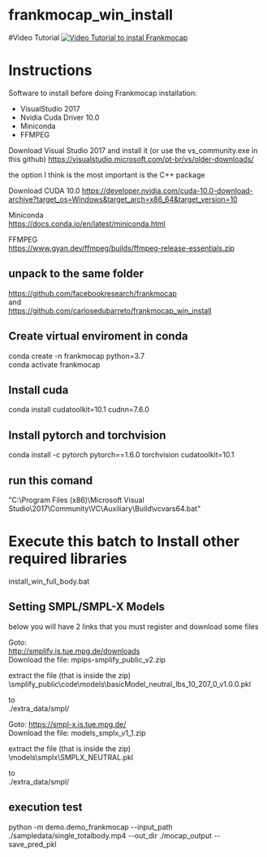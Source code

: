 # frankmocap_win_install

#Video Tutorial
[![Video Tutorial to instal Frankmocap](https://img.youtube.com/vi/T8IHhfNzBRs/0.jpg)](https://www.youtube.com/watch?v=T8IHhfNzBRs) 
  

# Instructions

Software to install before doing Frankmocap installation:

<ul>
  <li>VisualStudio 2017</li>
  <li>Nvidia Cuda Driver 10.0</li>
  <li>Miniconda</li>
  <li>FFMPEG</li>
</ul>
 

Download Visual Studio 2017 and install it (or use the vs_community.exe in this github)
https://visualstudio.microsoft.com/pt-br/vs/older-downloads/

the option I think is the most important is the C++ package


Download CUDA 10.0
https://developer.nvidia.com/cuda-10.0-download-archive?target_os=Windows&target_arch=x86_64&target_version=10

Miniconda  
https://docs.conda.io/en/latest/miniconda.html

FFMPEG  
https://www.gyan.dev/ffmpeg/builds/ffmpeg-release-essentials.zip


## unpack to the same folder
https://github.com/facebookresearch/frankmocap  
and  
https://github.com/carlosedubarreto/frankmocap_win_install



## Create virtual enviroment in conda
conda create -n frankmocap python=3.7  
conda activate frankmocap  

## Install cuda 
conda install cudatoolkit=10.1 cudnn=7.6.0

## Install pytorch and torchvision 
conda install -c pytorch pytorch==1.6.0 torchvision cudatoolkit=10.1

## run this comand
"C:\Program Files (x86)\Microsoft Visual Studio\2017\Community\VC\Auxiliary\Build\vcvars64.bat"

# Execute this batch to Install other required libraries
install_win_full_body.bat


## Setting SMPL/SMPL-X Models  
below you will have 2 links that you must register and download some files  

Goto:  
http://smplify.is.tue.mpg.de/downloads   
Download the file: mpips-smplify_public_v2.zip

extract the file (that is inside the zip)  
\smplify_public\code\models\basicModel_neutral_lbs_10_207_0_v1.0.0.pkl

to  
 ./extra_data/smpl/  


Goto:
https://smpl-x.is.tue.mpg.de/  
Download the file: models_smplx_v1_1.zip  
  
extract the file (that is inside the zip)  
\models\smplx\SMPLX_NEUTRAL.pkl  

to  
 ./extra_data/smpl/  
  
  
## execution test  
python -m demo.demo_frankmocap --input_path ./sampledata/single_totalbody.mp4 --out_dir ./mocap_output --save_pred_pkl
